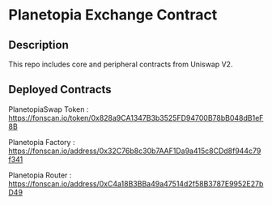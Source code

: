 # Planetopia Exchange Contract

## Description

This repo includes core and peripheral contracts from Uniswap V2.

## Deployed Contracts 

PlanetopiaSwap Token : https://fonscan.io/token/0x828a9CA1347B3b3525FD94700B78bB048dB1eF8B

Planetopia Factory : https://fonscan.io/address/0x32C76b8c30b7AAF1Da9a415c8CDd8f944c79f341

Planetopia Router : https://fonscan.io/address/0xC4a18B3BBa49a47514d2f58B3787E9952E27bD49